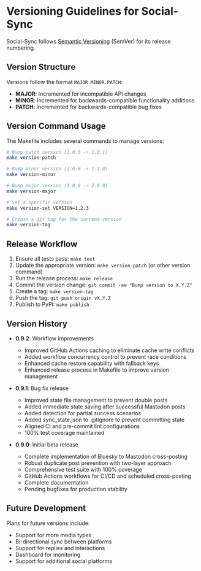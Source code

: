 # Versioning Guidelines for Social-Sync

Social-Sync follows [Semantic Versioning](https://semver.org/) (SemVer) for its
release numbering.

## Version Structure

Versions follow the format `MAJOR.MINOR.PATCH`:

- **MAJOR**: Incremented for incompatible API changes
- **MINOR**: Incremented for backwards-compatible functionality additions
- **PATCH**: Incremented for backwards-compatible bug fixes

## Version Command Usage

The Makefile includes several commands to manage versions:

```bash
# Bump patch version (1.0.0 -> 1.0.1)
make version-patch

# Bump minor version (1.0.0 -> 1.1.0)
make version-minor

# Bump major version (1.0.0 -> 2.0.0)
make version-major

# Set a specific version
make version-set VERSION=1.2.3

# Create a git tag for the current version
make version-tag
```

## Release Workflow

1. Ensure all tests pass: `make test`
2. Update the appropriate version: `make version-patch` (or other version command)
3. Run the release process: `make release`
4. Commit the version change: `git commit -am "Bump version to X.Y.Z"`
5. Create a tag: `make version-tag`
6. Push the tag: `git push origin vX.Y.Z`
7. Publish to PyPI: `make publish`

## Version History

- **0.9.2**: Workflow improvements
  - Improved GitHub Actions caching to eliminate cache write conflicts
  - Added workflow concurrency control to prevent race conditions
  - Enhanced cache restore capability with fallback keys
  - Enhanced release process in Makefile to improve version management

- **0.9.1**: Bug fix release
  - Improved state file management to prevent double posts
  - Added immediate state saving after successful Mastodon posts
  - Added detection for partial success scenarios
  - Added sync_state.json to .gitignore to prevent committing state
  - Aligned CI and pre-commit lint configurations
  - 100% test coverage maintained

- **0.9.0**: Initial beta release
  - Complete implementation of Bluesky to Mastodon cross-posting
  - Robust duplicate post prevention with two-layer approach
  - Comprehensive test suite with 100% coverage
  - GitHub Actions workflows for CI/CD and scheduled cross-posting
  - Complete documentation
  - Pending bugfixes for production stability

## Future Development

Plans for future versions include:

- Support for more media types
- Bi-directional sync between platforms
- Support for replies and interactions
- Dashboard for monitoring
- Support for additional social platforms
